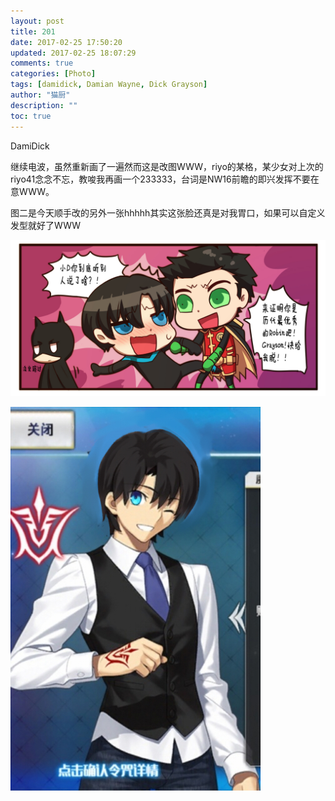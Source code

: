 ```yaml
---
layout: post
title: 201
date: 2017-02-25 17:50:20
updated: 2017-02-25 18:07:29
comments: true
categories: [Photo]
tags: [damidick, Damian Wayne, Dick Grayson]
author: "猫厨"
description: ""
toc: true
---
```


<p>DamiDick</p> 
<p>继续电波，虽然重新画了一遍然而这是改图WWW，riyo的某格，某少女对上次的riyo41念念不忘，教唆我再画一个233333，台词是NW16前瞻的即兴发挥不要在意WWW。<br /></p> 
<p>图二是今天顺手改的另外一张hhhhh其实这张脸还真是对我胃口，如果可以自定义发型就好了WWW</p>

![](https://raw.githubusercontent.com/alicewish/meowchain247/master/img_cVZNdzJtQk9JV2NxaWFiSE52SzBPcmw4K3UrSmNLaHUvZUY0dEdIdmg3UlZiRjN5ajV4ZmZBPT0.jpg)

![](https://raw.githubusercontent.com/alicewish/meowchain247/master/img_cVZNdzJtQk9JV2MwZ2ZGVGtOWi9ESms1eG0ramlUREJpcnFsWmpUL1FMT3RzRmpKS2ova3BRPT0.jpg)